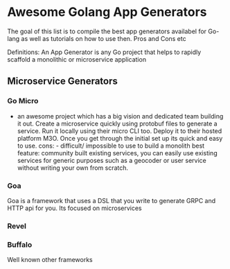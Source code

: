 # Awesome Golang App Generators

The goal of this list is to compile the best app generators availabel for Go-lang as well as tutorials on how to use then. Pros and Cons etc

Definitions:
An App Generator is any Go project that helps to rapidly scaffold a monolithic or microservice application


## Microservice Generators

### Go Micro
- an awesome project which has a big vision and dedicated team building it out. Create a microservice quickly using protobuf files to generate a service. Run it locally using their micro CLI too. Deploy it to their hosted platform M3O. Once you get through the initial set up its quick and easy to use. 
cons: - difficult/ impossible to use to build a monolith
best feature: community built existing services, you can easily use existing services for generic purposes such as a geocoder or user service without writing your own from scratch.

### Goa
Goa is a framework that uses a DSL that you write to generate GRPC and HTTP api for you. Its focused on microservices


### Revel


### Buffalo


Well known other frameworks

### 



